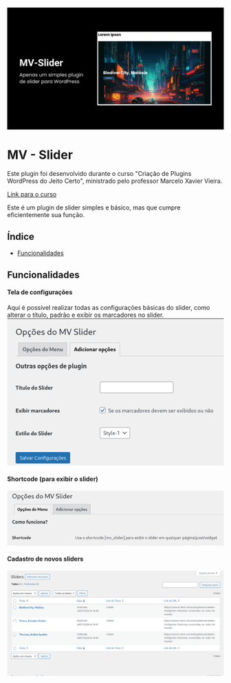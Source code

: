 ![banner](./assets/images/slider-banner.jpg)

# MV - Slider

Este plugin foi desenvolvido durante o curso "Criação de Plugins WordPress do Jeito Certo", ministrado pelo professor Marcelo Xavier Vieira.

[Link para o curso](https://www.udemy.com/course/crie-plugins-wordpress-do-jeito-certo/?couponCode=ST3MT72524)

Este é um plugin de slider simples e básico, mas que cumpre eficientemente sua função.

## Índice

- [Funcionalidades](#funcionalidades)

## Funcionalidades

#### Tela de configurações

Aqui é possível realizar todas as configurações básicas do slider, como alterar
o título, padrão e exibir os marcadores no slider.
![tela de configuracoes](./assets/images/tela-configuracoes.png)

#### Shortcode (para exibir o slider)

![shorcode](./assets/images/shortcode-configuracoes.png)

#### Cadastro de novos sliders

![cadastro de sliders](./assets/images/cadastro-sliders.png)
